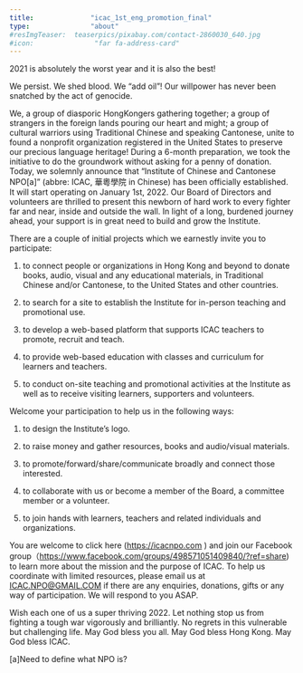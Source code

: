 ```yaml
---
title:              "icac_1st_eng_promotion_final"
type:               "about"
#resImgTeaser:  teaserpics/pixabay.com/contact-2860030_640.jpg
#icon:               "far fa-address-card"
---
```

2021 is absolutely the worst year and it is also the best!
 
We persist. We shed blood. We “add oil”!
Our willpower has never been snatched by the act of genocide.
 
We, a group of diasporic HongKongers gathering together; a group of strangers in the foreign lands pouring our heart and might; a group of cultural warriors using Traditional Chinese and speaking Cantonese, unite to found a nonprofit organization registered in the United States to preserve our precious language heritage! During a 6-month preparation, we took the initiative to do the groundwork without asking for a penny of donation. Today, we solemnly announce that “Institute of Chinese and Cantonese NPO[a]” (abbre: ICAC, 華粵學院 in Chinese) has been officially established. It will start operating on January 1st, 2022. Our Board of Directors and volunteers are thrilled to present this newborn of hard work to every fighter far and near,  inside and outside the wall. In light of a long, burdened journey ahead, your support is in great need to build and grow the Institute. 
 
There are a couple of initial projects which we earnestly invite you to participate: 

1. to connect people or organizations in Hong Kong and beyond to donate books, audio, visual and any educational materials, in Traditional Chinese and/or Cantonese, to the United States and other countries. 

2. to search for a site to establish the Institute for in-person teaching and promotional use. 

3. to develop a web-based platform that supports ICAC teachers to promote, recruit and teach. 

4. to provide web-based education with classes and curriculum for learners and teachers. 

5. to conduct on-site teaching and promotional activities at the Institute as well as to receive visiting learners, supporters and volunteers. 

 
Welcome your participation to help us in the following ways: 

1. to design the Institute’s logo. 

2.  to raise money and gather resources, books and audio/visual materials. 

3. to promote/forward/share/communicate broadly and connect those interested. 

4. to collaborate with us or become a member of the Board, a committee member or a volunteer. 

5. to join hands with learners, teachers and related individuals and organizations. 

 
You are welcome to click here (https://icacnpo.com ) and join our Facebook group（https://www.facebook.com/groups/498571051409840/?ref=share)
to learn more about the mission and the purpose of ICAC. To help us coordinate with limited resources, please email us at ICAC.NPO@GMAIL.COM if there are any enquiries, donations, gifts or any way of participation.  We will respond to you ASAP.
 
Wish each one of us a super thriving 2022. Let nothing stop us from fighting a tough war vigorously and brilliantly. No regrets in this vulnerable but challenging life. May God bless you all. May God bless Hong Kong. May God bless ICAC.
 
[a]Need to define what NPO is?
